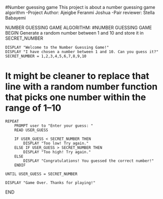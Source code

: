 #Number guessing game
This project is about a number guessing game algorithm
-Project Author: Ajeigbe Feranmi Joshua
-Pair reviewer: Stella Babayemi

NUMBER GUESSING GAME ALGORITHM:
#NUMBER GUESSING GAME
BEGIN
    Generate a random number between 1 and 10 and store it in SECRET_NUMBER

    DISPLAY "Welcome to the Number Guessing Game!"
    DISPLAY "I have chosen a number between 1 and 10. Can you guess it?"
    SECRET_NUMBER = 1,2,3,4,5,6,7,8,9,10
# It might be cleaner to replace that line with a random number function that picks one number within the range of 1–10
    REPEAT
        PROMPT user to "Enter your guess: "
        READ USER_GUESS

        IF USER_GUESS < SECRET_NUMBER THEN
            DISPLAY "Too low! Try again."
        ELSE IF USER_GUESS > SECRET_NUMBER THEN
            DISPLAY "Too high! Try again."
        ELSE
            DISPLAY "Congratulations! You guessed the correct number!"
        ENDIF

    UNTIL USER_GUESS = SECRET_NUMBER

    DISPLAY "Game Over. Thanks for playing!"
END


